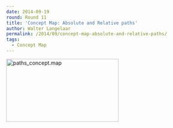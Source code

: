 ```yaml
---
date: 2014-09-19
round: Round 11
title: 'Concept Map: Absolute and Relative paths'
author: Walter Langelaar
permalink: /2014/09/concept-map-absolute-and-relative-paths/
tags:
  - Concept Map
---
```

[<img class="alignnone size-medium wp-image-8893" alt="paths_concept.map" src="/software-carpentry-training-website/uploads/2014/09/paths_concept.map_-300x168.png" width="300" height="168" />][1]

 [1]: /software-carpentry-training-website/uploads/2014/09/paths_concept.map_.png
